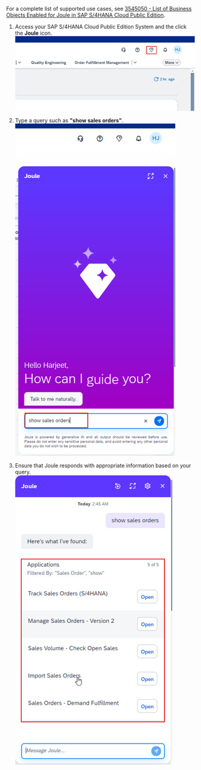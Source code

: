 For a complete list of supported use cases, see [3545050 - List of Business Objects Enabled for Joule in SAP S/4HANA Cloud Public Edition](https://me.sap.com/notes/3545050).
1. Access your SAP S/4HANA Cloud Public Edition System and the click the **Joule** icon.</br>
![testJoule](1.jpg)

2. Type a query such as **"show sales orders"**.</br>
![testJoule](2.jpg)

3. Ensure that Joule responds with appropriate information based on your query.</br>
![testJoule](3.jpg)
